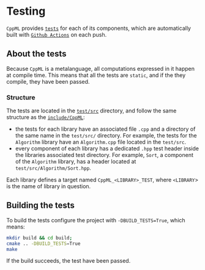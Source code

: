 # Testing

`CppML` provides [`tests`](../../test) for each of its components, which are automatically built with [`Github Actions`](https://github.com/ZigaSajovic/CppML/actions?query=workflow%3ATests) on each push.

## About the tests

Because `CppML` is a metalanguage, all computations expressed in it happen at compile time. This means that all the tests are `static`, and if the they compile, they have been passed.

### Structure

The tests are located in the [`test/src`](../../test/src) directory, and follow the same structure as the [`include/CppML`](../reference/index.md):
* the tests for each library have an associated file `.cpp` and a directory of the same name in the `test/src/` directory. For example, the tests for the `Algorithm` library have an `Algorithm.cpp` file located in the `test/src`. 
* every component of each library has a dedicated `.hpp` test header inside the libraries associated test directory. For example, `Sort`, a component of the `Algorithm` library, has a header located at `test/src/Algorithm/Sort.hpp`.

Each library defines a target named `CppML_<LIBRARY>_TEST`, where `<LIBRARY`> is the name of library in question.

## Building the tests

To build the tests configure the project with `-DBUILD_TESTS=True`, which means:

```bash
mkdir build && cd build;
cmake .. -DBUILD_TESTS=True
make
```

If the build succeeds, the test have been passed.
